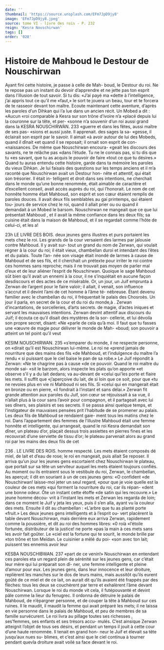 ```yaml
---
date: ''
thumbnail: 'https://source.unsplash.com/EFm7JpD9jy8'
image: 'EFm7JpD9jy8.jpeg'
source: tome VI - livre des rois - P. 232
reign: 'Kesra Nouschirwan'
tags: []
order: '028'
---
```


# Histoire de Mahboud le Destour de Nouschirwan

Ayant fini cette histoire, je passe à celle de Mah- boud, le Destour du roi. Ne te repose pas un instant du devoir d’apprendre et ne jette pas ton esprit dans l’illusion de tout savoir. Si tu dis: «J’ai payé ma
«dette à l’intelligence, j’ai appris tout ce qu’il me
«faut,» le sort te jouera un beau, tour et te forcera
de te rasseoir devant ton maître. Ecoute maintenant cette aventure, d’après les paroles d’un Dihkan qui
l’a lue dans un ancien récit. Un Mobed a dit : «Aucun
«roi comparable à Kesra sur son trône d’ivoire n’a
«placé depuis lui la couronne sur la tête, et per- «sonne n’a souvenir d’un roi aussi grand dans la
KESRA NOUSCHIRWÀN. 233 «guerre et dans les fêtes, aussi maître de ses pas-
«sions et aussi juste. Il apprenait. des sages la sa- «gesse, il éclairait son esprit par le savoir. Il aimait «à avoir autour de lui des Mobeds, quand il dînait
«et quand il se reposait; il ornait son esprit de con- «naissances. De même que Nouschirwan encoura- «geait les discours des savants, ne te relâche pas «dans l’étude. Tu ne le connais pas, si tu dis que tu
«es savant, que tu as acquis le pouvoir de faire «tout ce que tu désires.»
Quand tu auras entendu cette histoire, garde dans ta mémoire les paroles du vieux Dihkan. Je lui faisais des questions sur les temps anciens et il m’a raconté que Nouschirwan avait un Destour hon-
nête et attentif, qui était son trésorier. Il était in- telligent et droit dans ses intentions, ne cherchait dans le monde qu’une bonne renommée, était
aimable de caractère et d’excellent conseil, avait accès auprès du roi, qui l’honorait. Le nom de cet honnête homme était Mahboud, son esprit et son cœur étaient remplis de paroles douces. Il avait deux fils semblables au gai printemps, qui étaient tou- jours de service chez le roi, quand il allait prier ou ou quand il demandait à un Mobed le barsom. Nouschirwan ne mangeait que ce que lui présentait Mahboud , et il avait la même confiance dans les deux fils; sa cuisine était dans la maison de Mahboud,
et il se regardait comme l’hôte de celui-ci, et les
a!

23h LE LIVRE DES BOIS.
deux jeunes gens illustres et purs portaient les mets chez le roi. Les grands de la cour versaient des larmes par jalousie contre Mahboud. Il y avait sur-
tout un grand du nom de Zerwan, qui voulait régner â la cour du roi; il était vieux, chambellan
duroi et intendant des l’êtes et du palais. Toute l’an-
née son visage était inondé de larmes à cause de Mahboud et de ses fils, et il cherchait un prétexte pour irriter le roi contre ces hommes sans reproche; mais il ne trouvait pas moyen de parler mal d’eux
et de leur aliéner l’esprit de Nouschirwan. Quoique le sage Mahboud sût bien qu’il avait un ennemi à la cour, il ne s’inquiétait en aucune façon desdiscours et des actes de ce misérable.
Or, un jour, un Juif emprunta à Zerwan de l’argent
pour le faire valoir; il allait, il venait, son influence s’accrut et il devint l’ami de cet homme à l’âme té-
nébreuse. Étant devenu familier avec le chambellan
du roi, il fréquentait le palais des Chosroès. Un jour
il parla, en secret de la cour et du roi du monde,à . Zerwan d’incantations, de sorcelleries, d’arts secrets.
de magie, d’actes iniques et servant les mauvaises intentions. Zerwan devint attentif aux discours du Juif; il écouta ce qu’il disait des mystères de la sor- cellerie, et lui dévoila son propre secret, disant: «Ne «parle de cela qu’à moi. Il faut que tu fasses une «œuvre de magie pour délivrer le monde de Mah- «boud; son pouvoir a atteint un tel point qu’il veut

KESIM NOUSCHIRWAN. 235 «s’emparer du monde, il ne respecte personne, on
«dirait qu’il est Nouschirwan lui-même. Le roi ne «prend jamais de nourriture que des mains des fils «de Mahboud, et l’indulgence du maître l’a rendu
« si puissant que le ciel baise le pan de sa robe.» Le Juif répondit à Zerwan: «Ne te chagrine pas à cause
«de ce pouvoir. Quand le roi maltre du monde sai- «sit le barzom, alors inspecte les plats qu’on apporte
«et observe s’il y a du lait dedans; va au-devant de «celui qui’les porte et flaire les mets. Il suffit que «j’aperçoive du lait, de si loin que ce soit, pour que
«tu ne revoies plus en vie ni Mahboud ni ses fils. Si
«celui qui en mangerait était en bronze ou en pierre,
«il fondrait à l’instant et sans délai.» Zerwan fit
grande attention aux paroles du Juif, son cœur se réjouissait à sa vue, il n’allait plus à la cour sans
l’avoir pour compagnon, et il partageait avec lui ses dîners, ses plaisirs et ses secrets.
Il se passa ainsi quelque temps, et l’instigateur de mauvaises pensées prit l’habitude de se promener au palais. Les deux fils de Mahboud se rendaient gaie- ment tous les matins chez le roi. Dans l’appartement
des femmes de l’illustre Mahboud était une femme honnête et intelligente, qui arrangeait, quand le roi Kesra demandait son dîner, un plateau d’or, plaçait
dessus trois assiettes en pierres fines et les recouvrait d’une serviette de tissu d’or; le plateau parvenait
alors au grand roi par les mains des deux fils de cet

236 . LE LIVRE DES ROIS. homme respecté. Les mets étaient composés dé miel,
de lait et d’eau de rose; le roi en mangeait, puis allait Se reposer.
Il arriva qu’un jour les jeunes gens escortaient chez Nouschirwan le plateau, que portait sur sa tête un serviteur auquel les mets étaient toujours confiés. Au moment ou ils entraient sous le vestibule du roi, Zerwan, le chambellan, les aperçut; il dit en souriant à un de ces jeunes gens: «O confident «de Nouschirwan! laisse-moi jeter un seul regard, «pour que je voie quelle est la couleur de ces mets «qui forment la nourriture du roi, car ils répan- «dent une bonne odeur. Ôte un instant cette étoffe
«de satin qui les recouvre.» Le jeune homme décou-
vrit à l’instant les mets et Zerwan les regarda de
loin; dans ce moment le Juif y jeta les yeux, puis il s’en alla, ayant vu la couleur des mets. Ensuite il
dit au chambellan : «L’arbre que tu as planté porte
«fruit.»
Les deux jeunes gens intelligents et à l’esprit ou- vert placèrent la table devant Nouschirwan, mais derrière eux arriva Zerwan, rapidement comme la poussière, et dit au roi des hommes libres: «0 roià «l’étoile fortunée, distributeur de la justice! ne porte
«pas la main à ces mets sans les avoir fait goûter. Le «ciel est la fortune qui te sourit, le monde brille par «ton trône et ton Meïdan. Le cuisinier a mêlé du poi-
«son avec ton lait; puissent tes ennemis avoir leur

KESBA NOUSCHIBWAN. 237 «part de ce venin!» Nouschirwan en entendant ces
paroles eta un regard plein de sérénité sur les jeunes
gens, car c’était leur mère qui lui préparait son dî-
ner, une femme intelligente et pleine d’amour pour eux. Les jeunes gens, dans leur innocence et leur
droiture, replièrent les manches sur le dos de leurs mains, mais aussitôt qu’ils eurent goûté de ce miel
et de ce lait, on aurait dit qu’ils avaient été frappés
par des flèches: tous les deux se couchèrent par terre
et exhalèrent l’âme devant Nouschirwan.
Lorsque le roi du monde vit cela, il futépouvanté
et devint pâle comme la lieur du fenugrec. Il ordonna de détruire le palais de Mahboud, de n’épargner personne, et de couper la tête à Mahboud sur ces ruines. Il le maudit, il maudit la femme qui avait préparé les mets; il ne laissa en vie personne dans
le palais de Mahboud, et peu de membres de sa famille survécurent. Le roi livra au pillage toutes ses richesses , ses’femmes, ses enfants et ses trésors accu- mulés. C’est ainsique Zerwan atteignit l’objet de
tous ses désirs, et pendant un temps il jouit à cette cour d’une haute renommée. Il tenait en grand hon- neur le Juif et élevait sa tête jusqu’aux nues su- blimes, et c’est ainsi que le ciel continua à tourner
pendant quevla droiture avait voilé sa face devant le roi.
